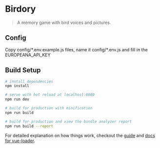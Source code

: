 # Birdory

> A memory game with bird voices and pictures.

## Config

Copy config/\*.env.example.js files, name it config/\*.env.js and fill in the EUROPEANA_API_KEY

## Build Setup

``` bash
# install dependencies
npm install

# serve with hot reload at localhost:8080
npm run dev

# build for production with minification
npm run build

# build for production and view the bundle analyzer report
npm run build --report
```

For detailed explanation on how things work, checkout the [guide](http://vuejs-templates.github.io/webpack/) and [docs for vue-loader](http://vuejs.github.io/vue-loader).

